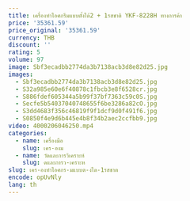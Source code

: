 ```yaml
---
title: เครื่องทำไอศกรีมแบบตั้งได้2 + 1รสชาติ YKF-8228H ทางการค้า
price: '35361.59'
price_original: '35361.59'
currency: THB
discount: ''
rating: 5
volume: 97
image: Sbf3ecadbb2774da3b7138acb3d8e82d25.jpg
images:
  - Sbf3ecadbb2774da3b7138acb3d8e82d25.jpg
  - S32a985e60e6f40878c1fbcb3e8f6528cr.jpg
  - S886fdef605344a5b99f37bf7363c59c0S.jpg
  - Secfe5b54037040748655f6be3286a82cO.jpg
  - S3dd4683f356c46819f9f1dcf9d0f491f6.jpg
  - S0850f4e9d6b445e4b8f34b2aec2ccfbb9.jpg
video: 4000206046250.mp4
categories:
  - name: เครื่องมือ
    slug: เคร-องม
  - name: วัดและการวิเคราะห์
    slug: ดและการว-เคราะห
slug: เคร-องทำไอศกร-มแบบต-งได-1รสชาต
encode: opUvNly
lang: th
---
```

  